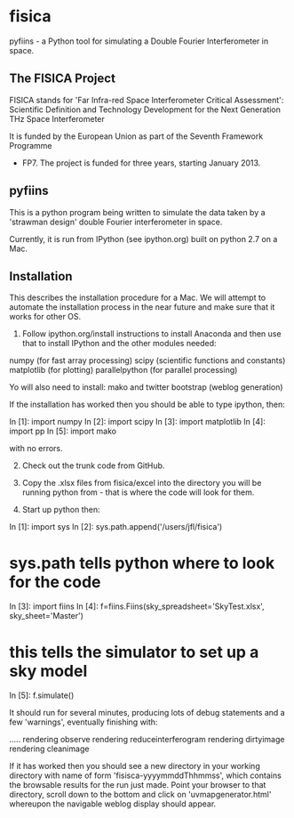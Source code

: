 # fisica
pyfiins - a Python tool for simulating a Double Fourier Interferometer in space. 

The FISICA Project
------------------
FISICA stands for 'Far Infra-red Space Interferometer Critical Assessment': 
Scientific Definition and Technology Development for the Next Generation 
THz Space Interferometer

It is funded by the European Union as part of the Seventh Framework Programme 
- FP7. The project is funded for three years, starting January 2013.

pyfiins
-------
This is a python program being written to simulate the data taken by
a 'strawman design' double Fourier interferometer in space.

Currently, it is run from IPython (see ipython.org) built on python 2.7 on a 
Mac.

Installation
------------
This describes the installation procedure for a Mac. We will attempt to automate
the installation process in the near future and make sure that it works for
other OS.

1. Follow ipython.org/install instructions to install Anaconda and then use 
that to install IPython and the other modules needed:

 numpy (for fast array processing)
 scipy (scientific functions and constants)
 matplotlib (for plotting) 
 parallelpython (for parallel processing)
 
Yo will also need to install:
 mako and twitter bootstrap (weblog generation)
 
If the installation has worked then you should be able to type ipython, then:

In [1]: import numpy
In [2]: import scipy
In [3]: import matplotlib
In [4]: import pp
In [5]: import mako

with no errors.

2. Check out the trunk code from GitHub.

3. Copy the .xlsx files from fisica/excel into the directory you 
will be running python from - that is where the code will look for them.

4. Start up python then:

In [1]: import sys
In [2]: sys.path.append('/users/jfl/fisica')
# sys.path tells python where to look for the code

In [3]: import fiins
In [4]: f=fiins.Fiins(sky_spreadsheet='SkyTest.xlsx', sky_sheet='Master')
# this tells the simulator to set up a sky model

In [5]: f.simulate()

It should run for several minutes, producing lots of debug statements 
and a few 'warnings', eventually finishing with:

.....
rendering observe
rendering reduceinterferogram
rendering dirtyimage
rendering cleanimage

If it has worked then you should see a new directory in your working 
directory with name of form 'fisisca-yyyymmddThhmmss', which contains 
the browsable results for the run just made. Point your browser to 
that directory, scroll down to the bottom and click on 
'uvmapgenerator.html' whereupon the navigable weblog display should appear.
